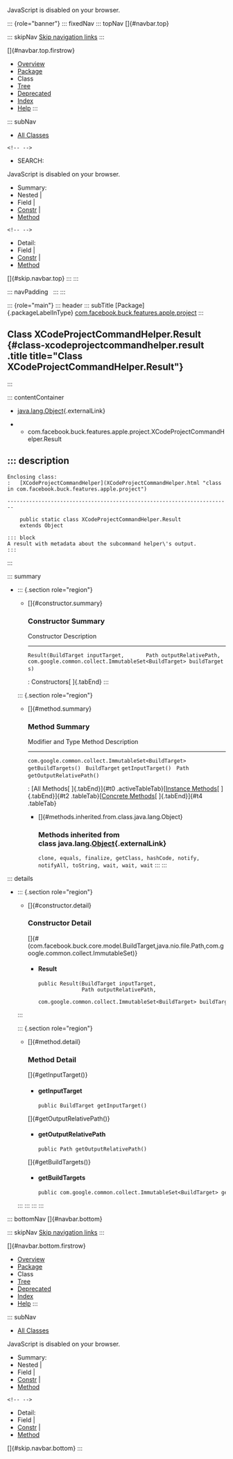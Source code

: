 <div>

JavaScript is disabled on your browser.

</div>

::: {role="banner"}
::: fixedNav
::: topNav
[]{#navbar.top}

::: skipNav
[Skip navigation links](#skip.navbar.top "Skip navigation links")
:::

[]{#navbar.top.firstrow}

-   [Overview](../../../../../../index.html)
-   [Package](package-summary.html)
-   Class
-   [Tree](package-tree.html)
-   [Deprecated](../../../../../../deprecated-list.html)
-   [Index](../../../../../../index-all.html)
-   [Help](../../../../../../help-doc.html)
:::

::: subNav
-   [All Classes](../../../../../../allclasses.html)

```{=html}
<!-- -->
```
-   SEARCH:

<div>

<div>

JavaScript is disabled on your browser.

</div>

</div>

<div>

-   Summary: 
-   Nested \| 
-   Field \| 
-   [Constr](#constructor.summary) \| 
-   [Method](#method.summary)

```{=html}
<!-- -->
```
-   Detail: 
-   Field \| 
-   [Constr](#constructor.detail) \| 
-   [Method](#method.detail)

</div>

[]{#skip.navbar.top}
:::
:::

::: navPadding
 
:::
:::

::: {role="main"}
::: header
::: subTitle
[Package]{.packageLabelInType} [com.facebook.buck.features.apple.project](package-summary.html)
:::

## Class XCodeProjectCommandHelper.Result {#class-xcodeprojectcommandhelper.result .title title="Class XCodeProjectCommandHelper.Result"}
:::

::: contentContainer
-   [java.lang.Object](http://docs.oracle.com/javase/7/docs/api/java/lang/Object.html?is-external=true "class or interface in java.lang"){.externalLink}

-   -   com.facebook.buck.features.apple.project.XCodeProjectCommandHelper.Result

::: description
-   

    Enclosing class:
    :   [XCodeProjectCommandHelper](XCodeProjectCommandHelper.html "class in com.facebook.buck.features.apple.project")

    ------------------------------------------------------------------------

        public static class XCodeProjectCommandHelper.Result
        extends Object

    ::: block
    A result with metadata about the subcommand helper\'s output.
    :::
:::

::: summary
-   ::: {.section role="region"}
    -   []{#constructor.summary}

        ### Constructor Summary

          Constructor                                                                                                                                Description
          ------------------------------------------------------------------------------------------------------------------------------------------ -------------
          `Result​(BuildTarget inputTarget,       Path outputRelativePath,       com.google.common.collect.ImmutableSet<BuildTarget> buildTargets)`    

          : Constructors[ ]{.tabEnd}
    :::

    ::: {.section role="region"}
    -   []{#method.summary}

        ### Method Summary

          Modifier and Type                                       Method                      Description
          ------------------------------------------------------- --------------------------- -------------
          `com.google.common.collect.ImmutableSet<BuildTarget>`   `getBuildTargets()`          
          `BuildTarget`                                           `getInputTarget()`           
          `Path`                                                  `getOutputRelativePath()`    

          : [All Methods[ ]{.tabEnd}]{#t0 .activeTableTab}[[Instance
          Methods](javascript:show(2);)[ ]{.tabEnd}]{#t2
          .tableTab}[[Concrete
          Methods](javascript:show(8);)[ ]{.tabEnd}]{#t4 .tableTab}

        -   []{#methods.inherited.from.class.java.lang.Object}

            ### Methods inherited from class java.lang.[Object](http://docs.oracle.com/javase/7/docs/api/java/lang/Object.html?is-external=true "class or interface in java.lang"){.externalLink}

            `clone, equals, finalize, getClass, hashCode, notify, notifyAll, toString, wait, wait, wait`
    :::
:::

::: details
-   ::: {.section role="region"}
    -   []{#constructor.detail}

        ### Constructor Detail

        []{#<init>(com.facebook.buck.core.model.BuildTarget,java.nio.file.Path,com.google.common.collect.ImmutableSet)}

        -   #### Result

                public Result​(BuildTarget inputTarget,
                              Path outputRelativePath,
                              com.google.common.collect.ImmutableSet<BuildTarget> buildTargets)
    :::

    ::: {.section role="region"}
    -   []{#method.detail}

        ### Method Detail

        []{#getInputTarget()}

        -   #### getInputTarget

            ``` methodSignature
            public BuildTarget getInputTarget()
            ```

        []{#getOutputRelativePath()}

        -   #### getOutputRelativePath

            ``` methodSignature
            public Path getOutputRelativePath()
            ```

        []{#getBuildTargets()}

        -   #### getBuildTargets

            ``` methodSignature
            public com.google.common.collect.ImmutableSet<BuildTarget> getBuildTargets()
            ```
    :::
:::
:::
:::

::: bottomNav
[]{#navbar.bottom}

::: skipNav
[Skip navigation links](#skip.navbar.bottom "Skip navigation links")
:::

[]{#navbar.bottom.firstrow}

-   [Overview](../../../../../../index.html)
-   [Package](package-summary.html)
-   Class
-   [Tree](package-tree.html)
-   [Deprecated](../../../../../../deprecated-list.html)
-   [Index](../../../../../../index-all.html)
-   [Help](../../../../../../help-doc.html)
:::

::: subNav
-   [All Classes](../../../../../../allclasses.html)

<div>

<div>

JavaScript is disabled on your browser.

</div>

</div>

<div>

-   Summary: 
-   Nested \| 
-   Field \| 
-   [Constr](#constructor.summary) \| 
-   [Method](#method.summary)

```{=html}
<!-- -->
```
-   Detail: 
-   Field \| 
-   [Constr](#constructor.detail) \| 
-   [Method](#method.detail)

</div>

[]{#skip.navbar.bottom}
:::
